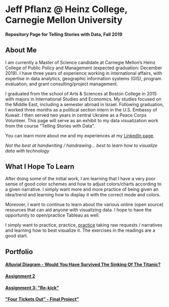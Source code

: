 # Jeff Pflanz @ Heinz College, Carnegie Mellon University
#### Repository Page for Telling Stories with Data, Fall 2019 




## About Me

I am currently a Master of Science candidate at Carnegie Mellon’s Heinz College of Public Policy and Management (expected graduation: December 2019). I have three years of experience working in international affairs, with expertise in data analytics, geographic information systems (GIS), program evaluation, and grant consulting/project management.

I graduated from the school of Arts & Sciences at Boston College in 2015 with majors in International Studies and Economics. My studies focused on the Middle East, including a semester abroad in Israel. Following graduation, I worked three months as a political section intern in the U.S. Embassy of Kuwait. I then served two years in central Ukraine as a Peace Corps Volunteer. This page will serve as an exhibit to my data visualization work from the course "Telling Stories with Data". 

You can learn more about me and my experiences at my [LinkedIn page](https://www.linkedin.com/in/jeffreypflanz/). 

*Not the best at handwriting / handrawing... best to learn how to visualize data with technology* 

## What I Hope To Learn 

After doing some of the initial work, I am learning that I have a very poor sense of good color schemes and how to adjust colors/charts according to a given narrative. I simply want more and more practice of being given an idea/trend and learning how to display it with the correct mode and colors. 

Moreover, I want to continue to learn about the various online (open source) resources that can aid anyone with visualizing data. I hope to have the opportunity to open/practice Tableau as well.  

I simply want to practice, practice, [practice](https://www.youtube.com/watch?v=L29cuziRazU) taking raw requests / narratives and learning how to best visualize it. The exercises in the readings are a good start. 


## Portfolio

#### [Alluvial Diagram - Would You Have Survived The Sinking Of The Titanic?](/titanic.md)
#### [Assignment 2](/dataviz2.md)
#### [Assignment 3: "Re-kick"](/Assignment3.md)
#### ["Four Tickets Out" - Final Project"](/final_project_JeffPflanz)
